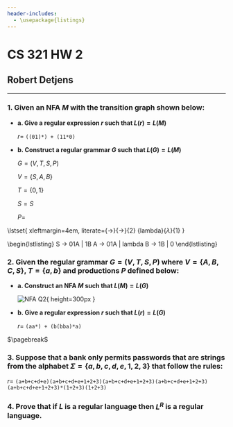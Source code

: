 ```yaml
---
header-includes:
  - \usepackage{listings}
---
```


# CS 321 HW 2

## Robert Detjens

---

### 1. Given an NFA $M$ with the transition graph shown below:

- **a. Give a regular expression $r$ such that $L(r) = L(M)$**

  $r =$ `((01)*) + (11*0)`

- **b. Construct a regular grammar $G$ such that $L(G) = L(M)$**

  $G = (V, T, S, P)$

  $V = \{S, A, B\}$

  $T = \{0, 1\}$

  $S = S$

  $P =$

\lstset{
  xleftmargin=4em,
  literate={->}{$\rightarrow$}{2}
           {lambda}{$\lambda$}{1}
}

\begin{lstlisting}
S -> 01A | 1B
A -> 01A | lambda
B -> 1B  | 0
\end{lstlisting}

### 2. Given the regular grammar $G = (V, T, S, P)$ where $V = \{A, B, C, S\}$, $T = \{a, b\}$ and productions $P$ defined below:

- **a. Construct an NFA $M$ such that $L(M) = L(G)$**

  ![NFA Q2](https://i.imgur.com/FGYRUqD.png){ height=300px }

- **b. Give a regular expression $r$ such that $L(r) = L(G)$**

  $r =$ `(aa*) + (b(bba)*a)`

$\pagebreak$

### 3. Suppose that a bank only permits passwords that are strings from the alphabet $\Sigma = \{a, b, c, d, e, 1, 2, 3\}$ that follow the rules:

$r =$ `(a+b+c+d+e)(a+b+c+d+e+1+2+3)(a+b+c+d+e+1+2+3)(a+b+c+d+e+1+2+3)(a+b+c+d+e+1+2+3)*(1+2+3)(1+2+3)`

### 4. Prove that if $L$ is a regular language then $L^R$ is a regular language.
